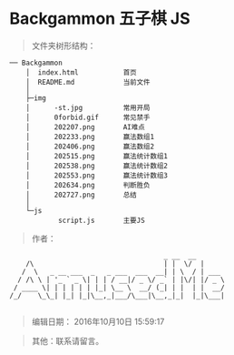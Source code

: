# Backgammon 五子棋 JS 

>文件夹树形结构：

    ── Backgammon
        │  index.html           首页
        │  README.md            当前文件
        │
        ├─img
        │      -st.jpg          常用开局
        │      0forbid.gif      常见禁手
        │      202207.png       AI难点
        │      202233.png       赢法数组1
        │      202406.png       赢法数组2
        │      202515.png       赢法统计数组1
        │      202538.png       赢法统计数组2
        │      202553.png       赢法统计数组3
        │      202634.png       判断胜负
        │      202727.png       总结
        │
        └─js
                script.js       主要JS



> 作者：

```
                                      _ __  __      
    /\                                | |  \/  |     
   /  \   _ __ ___  _   _ ___  ___  __| | \  / | ___ 
  / /\ \ | '_ ` _ \| | | / __|/ _ \/ _` | |\/| |/ _ \
 / ____ \| | | | | | |_| \__ \  __/ (_| | |  | |  __/
/_/    \_\_| |_| |_|\__,_|___/\___|\__,_|_|  |_|\___|
 
```

> 编辑日期：
2016年10月10日 15:59:17

> 其他：联系请留言。